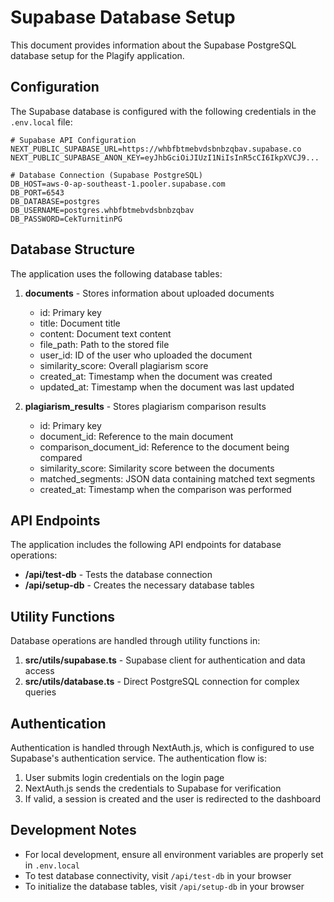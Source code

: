 # Supabase Database Setup

This document provides information about the Supabase PostgreSQL database setup for the Plagify application.

## Configuration

The Supabase database is configured with the following credentials in the `.env.local` file:

```
# Supabase API Configuration
NEXT_PUBLIC_SUPABASE_URL=https://whbfbtmebvdsbnbzqbav.supabase.co
NEXT_PUBLIC_SUPABASE_ANON_KEY=eyJhbGciOiJIUzI1NiIsInR5cCI6IkpXVCJ9...

# Database Connection (Supabase PostgreSQL)
DB_HOST=aws-0-ap-southeast-1.pooler.supabase.com
DB_PORT=6543
DB_DATABASE=postgres
DB_USERNAME=postgres.whbfbtmebvdsbnbzqbav
DB_PASSWORD=CekTurnitinPG
```

## Database Structure

The application uses the following database tables:

1. **documents** - Stores information about uploaded documents
   - id: Primary key
   - title: Document title
   - content: Document text content
   - file_path: Path to the stored file
   - user_id: ID of the user who uploaded the document
   - similarity_score: Overall plagiarism score
   - created_at: Timestamp when the document was created
   - updated_at: Timestamp when the document was last updated

2. **plagiarism_results** - Stores plagiarism comparison results
   - id: Primary key
   - document_id: Reference to the main document
   - comparison_document_id: Reference to the document being compared
   - similarity_score: Similarity score between the documents
   - matched_segments: JSON data containing matched text segments
   - created_at: Timestamp when the comparison was performed

## API Endpoints

The application includes the following API endpoints for database operations:

- **/api/test-db** - Tests the database connection
- **/api/setup-db** - Creates the necessary database tables

## Utility Functions

Database operations are handled through utility functions in:

1. **src/utils/supabase.ts** - Supabase client for authentication and data access
2. **src/utils/database.ts** - Direct PostgreSQL connection for complex queries

## Authentication

Authentication is handled through NextAuth.js, which is configured to use Supabase's authentication service. The authentication flow is:

1. User submits login credentials on the login page
2. NextAuth.js sends the credentials to Supabase for verification
3. If valid, a session is created and the user is redirected to the dashboard

## Development Notes

- For local development, ensure all environment variables are properly set in `.env.local`
- To test database connectivity, visit `/api/test-db` in your browser
- To initialize the database tables, visit `/api/setup-db` in your browser
